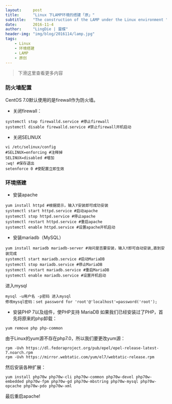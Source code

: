 ```yaml
---
layout:     post
title:      "Linux 下LAMP环境的搭建「原」"
subtitle:   "The construction of the LAMP under the Linux environment "
date:       2016-11-4
author:     "LingDie | 靈蝶"
header-img: "img/blog/2016114/lamp.jpg"
tags:
    - Linux
    - 环境搭建
    - LAMP
    - 原创
---
```


> 下滑这里查看更多内容

### 防火墙配置

CentOS 7.0默认使用的是firewall作为防火墙。 
- 关闭firewall：
```
systemctl stop firewalld.service #停止firewall  
systemctl disable firewalld.service #禁止firewall开机启动  
```
- 关闭SELINUX
```
vi /etc/selinux/config  
#SELINUX=enforcing #注释掉  
SELINUX=disabled #增加  
:wq! #保存退出  
setenforce 0 #使配置立即生效
```
### 环境搭建

- 安装apache
```
yum install httpd #根据提示，输入Y安装即可成功安装  
systemctl start httpd.service #启动apache  
systemctl stop httpd.service #停止apache  
systemctl restart httpd.service #重启apache  
systemctl enable httpd.service #设置apache开机启动  
```
- 安装mariadb（MySQL）
```
yum install mariadb mariadb-server #询问是否要安装，输入Y即可自动安装,直到安装完成  
systemctl start mariadb.service #启动MariaDB  
systemctl stop mariadb.service #停止MariaDB  
systemctl restart mariadb.service #重启MariaDB  
systemctl enable mariadb.service #设置开机启动 
```
进入mysql
```
mysql -u用户名 -p密码 进入mysql
修改mysql密码：set password for 'root'@'localhost'=password('root'); 
```
- 安装PHP 7以及组件，使PHP支持 MariaDB 
如果我们已经安装过了PHP，首先将原来的php卸载：
```
yum remove php php-common 
```
由于Linux的yum源不存在php7.0，所以我们要更改yum源：
```
rpm -Uvh https://dl.fedoraproject.org/pub/epel/epel-release-latest-7.noarch.rpm      
rpm -Uvh https://mirror.webtatic.com/yum/el7/webtatic-release.rpm  
```
然后安装各种扩展：
```
yum install php70w php70w-cli php70w-common php70w-devel php70w-embedded php70w-fpm php70w-gd php70w-mbstring php70w-mysql php70w-opcache php70w-pdo php70w-xml 
```
最后重启apache!
